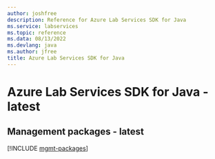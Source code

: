 ```yaml
---
author: joshfree
description: Reference for Azure Lab Services SDK for Java
ms.service: labservices
ms.topic: reference
ms.data: 08/13/2022
ms.devlang: java
ms.author: jfree
title: Azure Lab Services SDK for Java
---
```

# Azure Lab Services SDK for Java - latest

## Management packages - latest
[!INCLUDE [mgmt-packages](lab-services-mgmt-index.md)]
